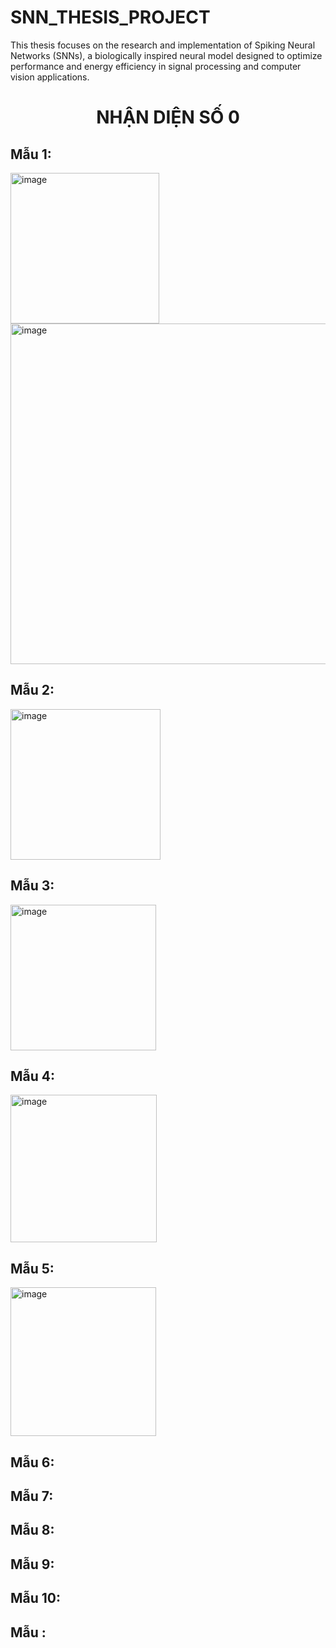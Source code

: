 # SNN_THESIS_PROJECT
This thesis focuses on the research and implementation of Spiking Neural Networks (SNNs), a biologically inspired neural model designed to optimize performance and energy efficiency in signal processing and computer vision applications.


<h1 align="center">NHẬN DIỆN SỐ 0</h1>

<h2>Mẫu 1:</h2>
<img width="238" height="241" alt="image" src="https://github.com/user-attachments/assets/fcf5735b-750b-40af-9ea7-365ee1eecb55" />
<img width="992" height="545" alt="image" src="https://github.com/user-attachments/assets/a23f762a-1132-45bb-9930-947fb414c4f7" />

<h2>Mẫu 2:</h2>
<img width="240" height="241" alt="image" src="https://github.com/user-attachments/assets/106a2499-a261-428c-9451-0d67f3bba6e2" />

<h2>Mẫu 3:</h2>
<img width="233" height="233" alt="image" src="https://github.com/user-attachments/assets/a24d8c3c-7fc9-4d14-a213-852e747faf60" />

<h2>Mẫu 4:</h2>
<img width="234" height="236" alt="image" src="https://github.com/user-attachments/assets/29c4b346-f85d-4055-ba6e-4143e9bede6f" />

<h2>Mẫu 5:</h2>
<img width="233" height="238" alt="image" src="https://github.com/user-attachments/assets/bfd0e987-9eb3-4906-a849-f1091fd675e1" />

<h2>Mẫu 6:</h2>

<h2>Mẫu 7:</h2>

<h2>Mẫu 8:</h2>

<h2>Mẫu 9:</h2>

<h2>Mẫu 10:</h2>

<h2>Mẫu :</h2>
